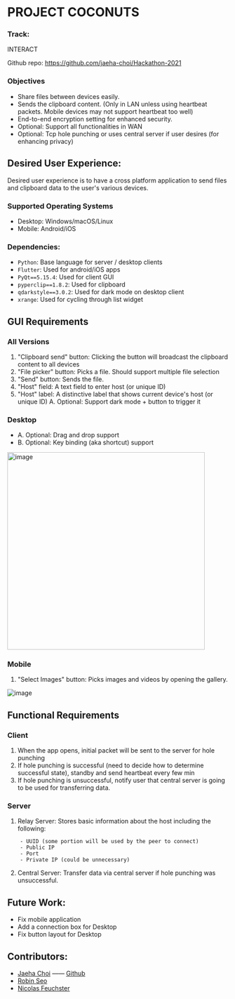 # PROJECT COCONUTS

### Track:
INTERACT

Github repo: https://github.com/jaeha-choi/Hackathon-2021

### Objectives
- Share files between devices easily.
- Sends the clipboard content. (Only in LAN unless using heartbeat packets. Mobile devices may not support heartbeat too well)
- End-to-end encryption setting for enhanced security.
- Optional: Support all functionalities in WAN
- Optional: Tcp hole punching or uses central server if user desires (for enhancing privacy)

## Desired User Experience:
Desired user experience is to have a cross platform application to send files and clipboard data to the user's various devices.

### Supported Operating Systems
- Desktop: Windows/macOS/Linux 
- Mobile: Android/iOS

### Dependencies:
- `Python`: Base language for server / desktop clients
- `Flutter`: Used for android/iOS apps
- `PyQt==5.15.4`: Used for client GUI
- `pyperclip==1.8.2`: Used for clipboard
- `qdarkstyle==3.0.2`: Used for dark mode on desktop client
- `xrange`: Used for cycling through list widget

## **GUI Requirements**

### All Versions
1. "Clipboard send"  button: Clicking the button will broadcast the clipboard content to all devices
2. "File picker" button: Picks a file. Should support multiple file selection
3. "Send" button: Sends the file.
4. "Host" field: A text field to enter host (or unique ID) 
5. "Host" label: A distinctive label that shows current device's host (or unique ID)
A. Optional: Support dark mode + button to trigger it

### Desktop
- A. Optional: Drag and drop support
- B. Optional: Key binding (aka shortcut) support

<img width="450" alt="image" src="https://user-images.githubusercontent.com/62778661/114319673-50d15e80-9ac7-11eb-9c5b-f362d94b0036.png">



### Mobile
1. "Select Images" button: Picks images and videos by opening the gallery.

![image](https://user-images.githubusercontent.com/62778661/114320281-14533200-9aca-11eb-9d50-00c8d25a81da.png)

## **Functional Requirements**

### Client
1. When the app opens, initial packet will be sent to the server for hole punching
2. If hole punching is successful (need to decide how to determine successful state), standby and send heartbeat every few min
3. If hole punching is unsuccessful, notify user that central server is going to be used for transferring data.

### Server
1. Relay Server: Stores basic information about the host including the following:
```
    - UUID (some portion will be used by the peer to connect)
    - Public IP
    - Port
    - Private IP (could be unnecessary)
```
2. Central Server: Transfer data via central server if hole punching was unsuccessful.

## Future Work:
- Fix mobile application
- Add a connection box for Desktop
- Fix button layout for Desktop

## Contributors:
- [Jaeha Choi](https://git.jaeha.dev/Jaeha.Choi) —— [Github](https://github.com/jaeha-choi)
- [Robin Seo](https://github.com/seo-chang)
- [Nicolas Feuchster](https://github.com/nicolasthedev)
